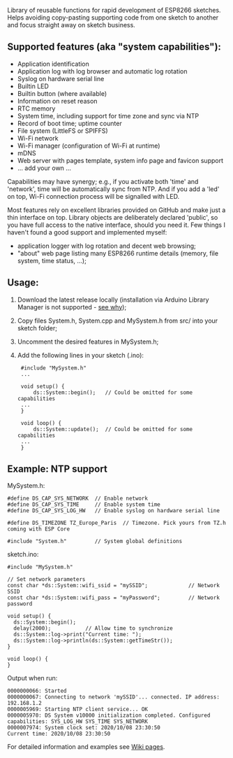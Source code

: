 Library of reusable functions for rapid development of ESP8266 sketches. Helps avoiding copy-pasting supporting code from one sketch to another and focus straight away on sketch business.

Supported features (aka "system capabilities"):
-----------------------------------------------
* Application identification
* Application log with log browser and automatic log rotation
* Syslog on hardware serial line
* Builtin LED
* Builtin button (where available)
* Information on reset reason
* RTC memory
* System time, including support for time zone and sync via NTP
* Record of boot time; uptime counter
* File system (LittleFS or SPIFFS)
* Wi-Fi network
* Wi-Fi manager (configuration of Wi-Fi at runtime)
* mDNS
* Web server with pages template, system info page and favicon support
* ... add your own ...

Capabilities may have synergy; e.g., if you activate both 'time' and 'network', time will be automatically sync from NTP. And if you add a 'led' on top, Wi-Fi connection process will be signalled with LED.

Most features rely on excellent libraries provided on GitHub and make just a thin interface on top. Library objects are deliberately declared 'public', so you have full access to the native interface, should you need it. Few things I haven't found a good support and implemented myself:
* application logger with log rotation and decent web browsing;
* "about" web page listing many ESP8266 runtime details (memory, file system, time status, ...);

Usage:
------
1. Download the latest release locally (installation via Arduino Library Manager is not supported - [see why](https://github.com/denis-stepanov/esp-ds-system/wiki/Design#use-of-c-preprocessor));
2. Copy files System.h, System.cpp and MySystem.h from src/ into your sketch folder;
3. Uncomment the desired features in MySystem.h;
4. Add the following lines in your sketch (.ino):

		#include "MySystem.h"
		...

		void setup() {
	  		ds::System::begin();   // Could be omitted for some capabilities
	  	...
		}

		void loop() {
	  		ds::System::update();  // Could be omitted for some capabilities
	  	...
		}

Example: NTP support
--------------------

MySystem.h:

	#define DS_CAP_SYS_NETWORK  // Enable network
	#define DS_CAP_SYS_TIME     // Enable system time
	#define DS_CAP_SYS_LOG_HW   // Enable syslog on hardware serial line

	#define DS_TIMEZONE TZ_Europe_Paris  // Timezone. Pick yours from TZ.h coming with ESP Core

	#include "System.h"         // System global definitions

sketch.ino:

	#include "MySystem.h"

	// Set network parameters
	const char *ds::System::wifi_ssid = "mySSID";             // Network SSID
	const char *ds::System::wifi_pass = "myPassword";         // Network password

	void setup() {
	  ds::System::begin();
	  delay(2000);           // Allow time to synchronize
	  ds::System::log->print("Current time: ");
	  ds::System::log->println(ds::System::getTimeStr());  
	}

	void loop() {
	}

Output when run:

	0000000066: Started
	0000000067: Connecting to network 'mySSID'... connected. IP address: 192.168.1.2
	0000005969: Starting NTP client service... OK
	0000005970: DS System v10000 initialization completed. Configured capabilities: SYS_LOG_HW SYS_TIME SYS_NETWORK
	0000007974: System clock set: 2020/10/08 23:30:50
	Current time: 2020/10/08 23:30:50

For detailed information and examples see [Wiki pages](https://github.com/denis-stepanov/esp-ds-system/wiki/).
